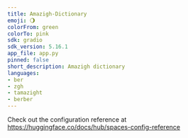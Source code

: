 ```yaml
---
title: Amazigh-Dictionary
emoji: 🌖
colorFrom: green
colorTo: pink
sdk: gradio
sdk_version: 5.16.1
app_file: app.py
pinned: false
short_description: Amazigh dictionary
languages:
- ber
- zgh
- tamazight
- berber
---
```


Check out the configuration reference at https://huggingface.co/docs/hub/spaces-config-reference